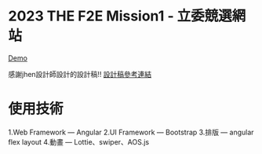 # 2023 THE F2E Mission1 - 立委競選網站
[Demo](https://letitea.github.io/election-website/)

感謝jhen設計師設計的設計稿!!
[設計稿參考連結](https://2023.thef2e.com/users/12061579704041679194)

# 使用技術

1.Web Framework — Angular
2.UI Framework — Bootstrap
3.排版 — angular flex layout
4.動畫 — Lottie、swiper、AOS.js
